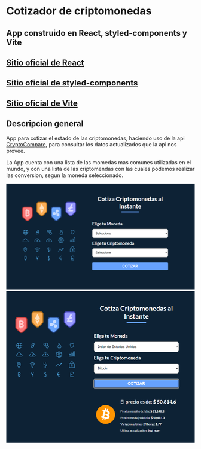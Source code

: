 # Cotizador de criptomonedas
## App construido en React, styled-components y Vite
## [Sitio oficial de React](https://es.reactjs.org/)
## [Sitio oficial de styled-components](https://styled-components.com/)
## [Sitio oficial de Vite](https://vitejs.dev/)

## Descripcion general
App para cotizar el estado de las criptomonedas, haciendo uso de la api [CryptoCompare](https://min-api.cryptocompare.com/), para consultar los datos actualizados que la api nos provee.

La App cuenta con una lista de las momedas mas comunes utilizadas en el mundo, y con una lista de las criptomendas con las cuales podemos realizar las conversion, segun la moneda seleccionado.

![](/src/document/preview1.png)
![](/src/document/preview2.png)
